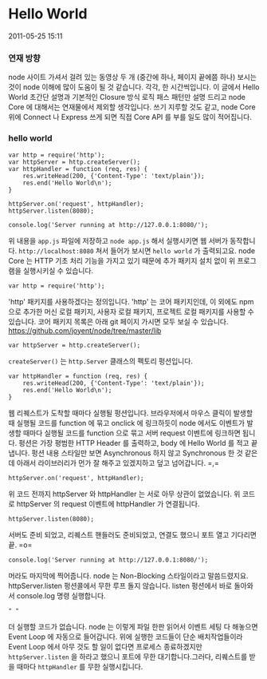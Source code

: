# Hello World

2011-05-25 15:11

### 연재 방향

node 사이트 가셔서 걸려 있는 동영상 두 개 (중간에 하나, 페이지 끝에쯤 하나) 보시는 것이 node 이해에 많이 도움이 될 것 같습니다. 각각, 한 시간씩입니다. 이 글에서 Hello World 초간단 설명과 기본적인 Closure 방식 로직 패스 패턴만 설명 드리고 node Core 에 대해서는 연재물에서 제외할 생각입니다. 쓰기 지루할 것도 같고, node Core 위에 Connect 나 Express 쓰게 되면 직접 Core API 를 부를 일도 많이 적어집니다.

### hello world

	var http = require('http');
	var httpServer = http.createServer();
	var httpHandler = function (req, res) {
		res.writeHead(200, {'Content-Type': 'text/plain'});
		res.end('Hello World\n');
	}
	
	httpServer.on('request', httpHandler);
	httpServer.listen(8080);
	
	console.log('Server running at http://127.0.0.1:8080/');

위 내용을 `app.js` 파일에 저장하고 `node app.js` 해서 실행시키면 웹 서버가 동작합니다. `http://localhost:8080` 쳐서 들어가 보시면 `hello world` 가 출력되고요. node Core 는 HTTP 기초 처리 기능을 가지고 있기 때문에 추가 패키지 설치 없이 위 프로그램을 실행시키실 수 있습니다.

	var http = require('http');

'http' 패키지를 사용하겠다는 정의입니다. 'http' 는 코어 패키지인데, 이 외에도 npm 으로 추가한 머신 로컬 패키지, 사용자 로컬 패키지, 프로젝트 로컬 패키지를 사용할 수 있습니다. 코어 패키지 목록은 아래 git 페이지 가시면 모두 보실 수 있습니다. <https://github.com/joyent/node/tree/master/lib>

	var httpServer = http.createServer();

`createServer()` 는 `http.Server` 클래스의 펙토리 펑션입니다.

	var httpHandler = function (req, res) {
		res.writeHead(200, {'Content-Type': 'text/plain'});
		res.end('Hello World\n');
	}

웹 리퀘스트가 도착할 때마다 실행될 펑션입니다. 브라우저에서 마우스 클릭이 발생할 때 실행될 코드를 function 에 묶고 onclick 에 링크하듯이 node 에서도 이벤트가 발생할 때마다 실행될 코드를 function 으로 묶고 서버 request 이벤트에 링크하면 됩니다. 펑션은 가장 평범한 HTTP Header 를 출력하고, body 에 Hello World 를 적고 끝냅니다. 펑션 내용 스타일만 보면 Asynchronous 하지 않고 Synchronous 한 것 같은데 아래서 라이브러리가 먼가 잘 해주고 있겠지하고 덮고 넘어갑니다. =,=

	httpServer.on('request', httpHandler);

위 코드 전까지 httpServer 와 httpHandler 는 서로 아무 상관이 없었습니다. 위 코드로 httpServer 의 request 이벤트에 httpHandler 가 연결됩니다.

	httpServer.listen(8080);

서버도 준비 되었고, 리퀘스트 핸들러도 준비되었고, 연결도 했으니 포트 열고 기다리면 끝. =o=

	console.log('Server running at http://127.0.0.1:8080/');

머라도 마지막에 찍어줍니다. node 는 Non-Blocking 스타일이라고 말씀드렸지요. httpServer.listen 펑션콜에서 무한 루프 돌지 않습니다. listen 펑션에서 바로 돌아와서 console.log 명령 실행합니다.

	" "

더 실행할 코드가 없습니다. node 는 이렇게 파일 한판 읽어서 이벤트 세팅 다 해놓으면 Event Loop 에 자동으로 들어갑니다. 위에 실행한 코드들이 단순 배치작업들이라 Event Loop 에서 아무 것도 할 일이 없다면 프로세스 종료하겠지만 `httpServer.listen` 을 하라고 했으니 포트에 무한 대기합니다.그러다, 리퀘스트를 받을 때마다 `httpHandler` 를 무한 실행시킵니다.
